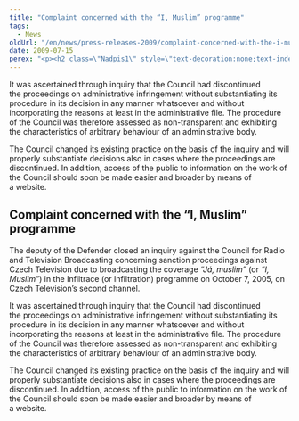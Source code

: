 ```yaml
---
title: "Complaint concerned with the “I, Muslim” programme"
tags:
  - News
oldUrl: "/en/news/press-releases-2009/complaint-concerned-with-the-i-muslim-programme/"
date: 2009-07-15
perex: "<p><h2 class=\"Nadpis1\" style=\"text-decoration:none;text-indent:0pt;\">Complaint concerned with the “I, Muslim” programme</h2> <p class=\"Normln\" style=\"text-indent:0pt;\">The deputy of the Defender closed an inquiry against the Council for Radio and Television Broadcasting concerning sanction proceedings against Czech Television due to broadcasting the coverage <span style=\"font-style:italic;\">“</span><span style=\"font-style:italic;\">Já</span><span style=\"font-style:italic;\">, </span><span style=\"font-style:italic;\">muslim</span><span style=\"font-style:italic;\">” </span>(or <span style=\"font-style:italic;\">“I, Muslim”</span>)<span style=\"font-style:italic;\"> </span>in the Infiltrace (or Infiltration)<span style=\"font-style:italic;\"> </span>programme on October 7, 2005, on Czech Television’s second channel.</p>"
---
```


<!-- imported from the old website -->

<p class="Normln" style="text-indent:0pt;">It was ascertained through inquiry that the Council had discontinued the proceedings on administrative infringement without substantiating its procedure in its decision in any manner whatsoever and without incorporating the reasons at least in the administrative file. The procedure of the Council was therefore assessed as non-transparent and exhibiting the characteristics of arbitrary behaviour of an administrative body.</p>
<p class="Normln" style="text-indent:0pt;">The Council changed its existing practice on the basis of the inquiry and will properly substantiate decisions also in cases where the proceedings are discontinued. In addition, access of the public to information on the work of the Council should soon be made easier and broader by means of a website.</p>
</p>
	
<h2 class="Nadpis1" style="text-decoration:none;text-indent:0pt;">Complaint concerned with the “I, Muslim” programme</h2>
<p class="Normln" style="text-indent:0pt;">The deputy of the Defender closed an inquiry against the Council for Radio and Television Broadcasting concerning sanction proceedings against Czech Television due to broadcasting the coverage <span style="font-style:italic;">“</span><span style="font-style:italic;">Já</span><span style="font-style:italic;">, </span><span style="font-style:italic;">muslim</span><span style="font-style:italic;">” </span>(or <span style="font-style:italic;">“I, Muslim”</span>)<span style="font-style:italic;"> </span>in the Infiltrace (or Infiltration)<span style="font-style:italic;"> </span>programme on October 7, 2005, on Czech Television’s second channel.</p>
<p class="Normln" style="text-indent:0pt;">It was ascertained through inquiry that the Council had discontinued the proceedings on administrative infringement without substantiating its procedure in its decision in any manner whatsoever and without incorporating the reasons at least in the administrative file. The procedure of the Council was therefore assessed as non-transparent and exhibiting the characteristics of arbitrary behaviour of an administrative body.</p>
<p class="Normln" style="text-indent:0pt;">The Council changed its existing practice on the basis of the inquiry and will properly substantiate decisions also in cases where the proceedings are discontinued. In addition, access of the public to information on the work of the Council should soon be made easier and broader by means of a website.</p>
